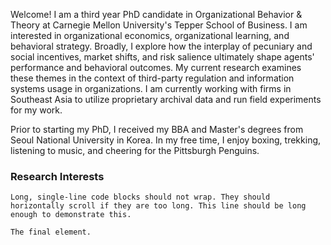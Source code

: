 Welcome! I am a third year PhD candidate in Organizational Behavior & Theory at Carnegie Mellon University's Tepper School of Business. I am interested in organizational economics, organizational learning, and behavioral strategy. Broadly, I explore how the interplay of pecuniary and social incentives, market shifts, and risk salience ultimately shape agents' performance and behavioral outcomes. My current research examines these themes in the context of third-party regulation and information systems usage in organizations. I am currently working with firms in Southeast Asia to utilize proprietary archival data and run field experiments for my work.

Prior to starting my PhD, I received my BBA and Master's degrees from Seoul National University in Korea. In my free time, I enjoy boxing, trekking, listening to music, and cheering for the Pittsburgh Penguins.

### Research Interests


```
Long, single-line code blocks should not wrap. They should horizontally scroll if they are too long. This line should be long enough to demonstrate this.
```

```
The final element.
```
